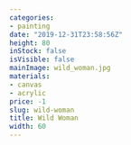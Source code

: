 ```yaml
---
categories:
- painting
date: "2019-12-31T23:58:56Z"
height: 80
inStock: false
isVisible: false
mainImage: wild_woman.jpg
materials:
- canvas
- acrylic
price: -1
slug: wild-woman
title: Wild Woman
width: 60
---
```


